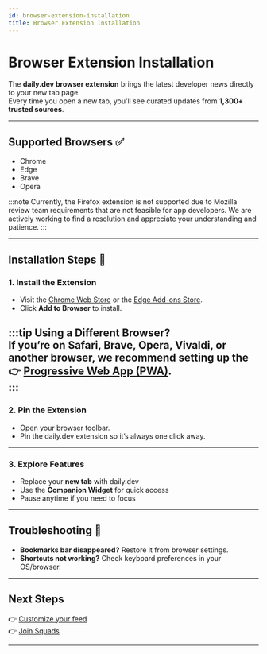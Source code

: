 ```yaml
---
id: browser-extension-installation
title: Browser Extension Installation
---
```


# Browser Extension Installation

The **daily.dev browser extension** brings the latest developer news directly to your new tab page.  
Every time you open a new tab, you’ll see curated updates from **1,300+ trusted sources**.

---

## Supported Browsers ✅

- Chrome  
- Edge  
- Brave  
- Opera  

:::note
Currently, the Firefox extension is not supported due to Mozilla review team requirements that are not feasible for app developers. We are actively working to find a resolution and appreciate your understanding and patience.
:::

---

## Installation Steps 🚀

### 1. Install the Extension

- Visit the [Chrome Web Store](https://chrome.google.com/webstore/detail/dailydev/) or the [Edge Add-ons Store](https://microsoftedge.microsoft.com/addons/detail/dailydev/).  
- Click **Add to Browser** to install.
  
:::tip Using a Different Browser?  
If you’re on **Safari, Brave, Opera, Vivaldi**, or another browser, we recommend setting up the  
👉 [Progressive Web App (PWA)](/docs/documentation-tooling/guides/pwa-installation-guide.md).  
:::
---

### 2. Pin the Extension

- Open your browser toolbar.  
- Pin the daily.dev extension so it’s always one click away.  

---

### 3. Explore Features

- Replace your **new tab** with daily.dev  
- Use the **Companion Widget** for quick access  
- Pause anytime if you need to focus  

---

## Troubleshooting 🔧

- **Bookmarks bar disappeared?** Restore it from browser settings.  
- **Shortcuts not working?** Check keyboard preferences in your OS/browser.  

---

## Next Steps

👉 [Customize your feed](https://docs.daily.dev/docs/setting-up-your-feed/filtering-content-feed)  
👉 [Join Squads](https://docs.daily.dev/docs/squads/creating-your-squad)  

---

